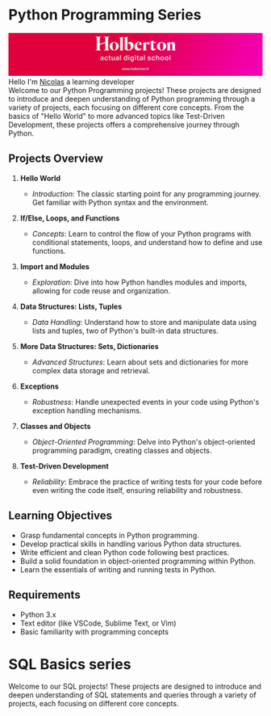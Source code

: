 # Python Programming Series
![Holberton](./holbie.jpg)
Hello I'm [Nicolas](https://www.linkedin.com/in/taillepierrenicolas/) a learning developer<br>
Welcome to our Python Programming projects! These projects are designed to introduce and deepen understanding of Python programming through a variety of projects, each focusing on different core concepts. From the basics of "Hello World" to more advanced topics like Test-Driven Development, these projects offers a comprehensive journey through Python.

## Projects Overview

1. **Hello World**
   - _Introduction_: The classic starting point for any programming journey. Get familiar with Python syntax and the environment.
   
2. **If/Else, Loops, and Functions**
   - _Concepts_: Learn to control the flow of your Python programs with conditional statements, loops, and understand how to define and use functions.

3. **Import and Modules**
   - _Exploration_: Dive into how Python handles modules and imports, allowing for code reuse and organization.

4. **Data Structures: Lists, Tuples**
   - _Data Handling_: Understand how to store and manipulate data using lists and tuples, two of Python's built-in data structures.

5. **More Data Structures: Sets, Dictionaries**
   - _Advanced Structures_: Learn about sets and dictionaries for more complex data storage and retrieval.

6. **Exceptions**
   - _Robustness_: Handle unexpected events in your code using Python's exception handling mechanisms.

7. **Classes and Objects**
   - _Object-Oriented Programming_: Delve into Python's object-oriented programming paradigm, creating classes and objects.

8. **Test-Driven Development**
   - _Reliability_: Embrace the practice of writing tests for your code before even writing the code itself, ensuring reliability and robustness.

## Learning Objectives
- Grasp fundamental concepts in Python programming.
- Develop practical skills in handling various Python data structures.
- Write efficient and clean Python code following best practices.
- Build a solid foundation in object-oriented programming within Python.
- Learn the essentials of writing and running tests in Python.

## Requirements
- Python 3.x
- Text editor (like VSCode, Sublime Text, or Vim)
- Basic familiarity with programming concepts


# SQL Basics series

Welcome to our SQL projects! These projects are designed to introduce and deepen understanding of SQL statements and queries through a variety of projects, each focusing on different core concepts. 
